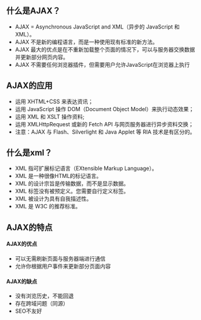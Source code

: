## 什么是AJAX？
- AJAX = Asynchronous JavaScript and XML（异步的 JavaScript 和 XML）。
- AJAX 不是新的编程语言，而是一种使用现有标准的新方法。
- AJAX 最大的优点是在不重新加载整个页面的情况下，可以与服务器交换数据并更新部分网页内容。
- AJAX 不需要任何浏览器插件，但需要用户允许JavaScript在浏览器上执行

## AJAX的应用
- 运用 XHTML+CSS 来表达资讯；
- 运用 JavaScript 操作 DOM（Document Object Model）来执行动态效果；
- 运用 XML 和 XSLT 操作资料;
- 运用 XMLHttpRequest 或新的 Fetch API 与网页服务器进行异步资料交换；
- 注意：AJAX 与 Flash、Silverlight 和 Java Applet 等 RIA 技术是有区分的。

## 什么是xml？
- XML 指可扩展标记语言（EXtensible Markup Language）。
- XML 是一种很像HTML的标记语言。
- XML 的设计宗旨是传输数据，而不是显示数据。
- XML 标签没有被预定义。您需要自行定义标签。
- XML 被设计为具有自我描述性。
- XML 是 W3C 的推荐标准。

## AJAX的特点

#### AJAX的优点
- 可以无需刷新页面与服务器端进行通信
- 允许你根据用户事件来更新部分页面内容

#### AJAX的缺点
- 没有浏览历史，不能回退
- 存在跨域问题（同源）
- SEO不友好
